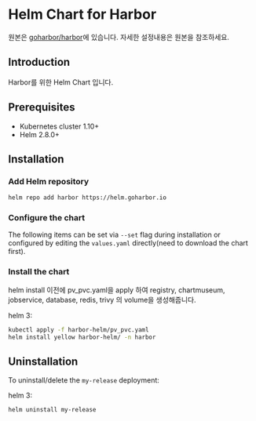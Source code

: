 # Helm Chart for Harbor

원본은 [goharbor/harbor](https://github.com/goharbor/harbor)에 있습니다. 자세한 설정내용은 원본을 참조하세요.

## Introduction

Harbor를 위한 Helm Chart 입니다.

## Prerequisites

- Kubernetes cluster 1.10+
- Helm 2.8.0+

## Installation

### Add Helm repository

```bash
helm repo add harbor https://helm.goharbor.io
```

### Configure the chart

The following items can be set via `--set` flag during installation or configured by editing the `values.yaml` directly(need to download the chart first).

### Install the chart

helm install 이전에 pv_pvc.yaml을 apply 하여 registry, chartmuseum, jobservice, database, redis, trivy 의 volume을 생성해줍니다.

helm 3:
```bash
kubectl apply -f harbor-helm/pv_pvc.yaml
helm install yellow harbor-helm/ -n harbor
```

## Uninstallation

To uninstall/delete the `my-release` deployment:

helm 3:
```
helm uninstall my-release
```
